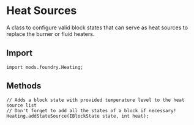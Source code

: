 # Heat Sources

A class to configure valid block states that can serve as heat sources to replace the burner or fluid heaters.

## Import
```zenscript
import mods.foundry.Heating;
```

## Methods
```zenscript
// Adds a block state with provided temperature level to the heat source list
// Don't forget to add all the states of a block if necessary!
Heating.addStateSource(IBlockState state, int heat);
```
